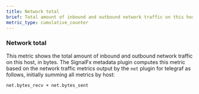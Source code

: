```yaml
---
title: Network total
brief: Total amount of inbound and outbound network traffic on this host, in bytes.
metric_type: cumulative_counter
---
```

### Network total

This metric shows the total amount of inbound and outbound network traffic on this host, in bytes. The SignalFx metadata plugin computes this metric based on the network traffic metrics output by the `net` plugin for telegraf as follows, initially summing all metrics by host:

```
net.bytes_recv + net.bytes_sent
```
